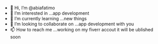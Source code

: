 - 👋 Hi, I’m @abiafatimo
- 👀 I’m interested in ...app development
- 🌱 I’m currently learning ...new things
- 💞️ I’m looking to collaborate on ...app development with you
- 📫 How to reach me ...working on my fiverr accout it will be ublished soon

<!---
abiafatimo/abiafatimo is a ✨ special ✨ repository because its `README.md` (this file) appears on your GitHub profile.
You can click the Preview link to take a look at your changes.
--->
